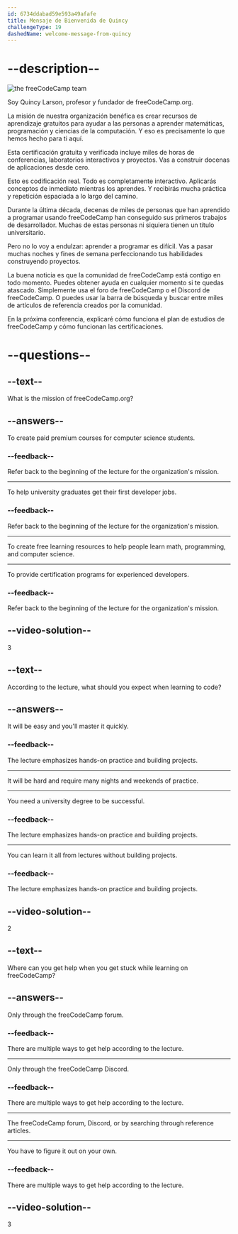 ```yaml
---
id: 6734ddabad59e593a49afafe
title: Mensaje de Bienvenida de Quincy
challengeType: 19
dashedName: welcome-message-from-quincy
---
```


# --description--

<img src="https://cdn.freecodecamp.org/curriculum/lecture-transcripts/freeCodeCamp_team.jpeg" alt="the freeCodeCamp team" />

Soy Quincy Larson, profesor y fundador de freeCodeCamp.org.

La misión de nuestra organización benéfica es crear recursos de aprendizaje gratuitos para ayudar a las personas a aprender matemáticas, programación y ciencias de la computación. Y eso es precisamente lo que hemos hecho para ti aquí.

Esta certificación gratuita y verificada incluye miles de horas de conferencias, laboratorios interactivos y proyectos. Vas a construir docenas de aplicaciones desde cero.

Esto es codificación real. Todo es completamente interactivo. Aplicarás conceptos de inmediato mientras los aprendes. Y recibirás mucha práctica y repetición espaciada a lo largo del camino.

Durante la última década, decenas de miles de personas que han aprendido a programar usando freeCodeCamp han conseguido sus primeros trabajos de desarrollador. Muchas de estas personas ni siquiera tienen un título universitario.

Pero no lo voy a endulzar: aprender a programar es difícil. Vas a pasar muchas noches y fines de semana perfeccionando tus habilidades construyendo proyectos.

La buena noticia es que la comunidad de freeCodeCamp está contigo en todo momento. Puedes obtener ayuda en cualquier momento si te quedas atascado. Simplemente usa el foro de freeCodeCamp o el Discord de freeCodeCamp. O puedes usar la barra de búsqueda y buscar entre miles de artículos de referencia creados por la comunidad.

En la próxima conferencia, explicaré cómo funciona el plan de estudios de freeCodeCamp y cómo funcionan las certificaciones.

# --questions--

## --text--

What is the mission of freeCodeCamp.org?

## --answers--

To create paid premium courses for computer science students.

### --feedback--

Refer back to the beginning of the lecture for the organization's mission.

---

To help university graduates get their first developer jobs.

### --feedback--

Refer back to the beginning of the lecture for the organization's mission.

---

To create free learning resources to help people learn math, programming, and computer science.

---

To provide certification programs for experienced developers.

### --feedback--

Refer back to the beginning of the lecture for the organization's mission.

## --video-solution--

3

## --text--

According to the lecture, what should you expect when learning to code?

## --answers--

It will be easy and you'll master it quickly.

### --feedback--

The lecture emphasizes hands-on practice and building projects.

---

It will be hard and require many nights and weekends of practice.

---

You need a university degree to be successful.

### --feedback--

The lecture emphasizes hands-on practice and building projects.

---

You can learn it all from lectures without building projects.

### --feedback--

The lecture emphasizes hands-on practice and building projects.

## --video-solution--

2

## --text--

Where can you get help when you get stuck while learning on freeCodeCamp?

## --answers--

Only through the freeCodeCamp forum.

### --feedback--

There are multiple ways to get help according to the lecture.

---

Only through the freeCodeCamp Discord.

### --feedback--

There are multiple ways to get help according to the lecture.

---

The freeCodeCamp forum, Discord, or by searching through reference articles.

---

You have to figure it out on your own.

### --feedback--

There are multiple ways to get help according to the lecture.

## --video-solution--

3
